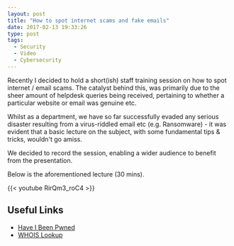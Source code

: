 ```yaml
---
layout: post
title: "How to spot internet scams and fake emails"
date: 2017-02-13 19:33:26
type: post
tags:
  - Security
  - Video
  - Cybersecurity
---
```


Recently I decided to hold a short(ish) staff training session on how to spot internet / email scams. The catalyst behind this, was primarily due to the sheer amount of helpdesk queries being received, pertaining to whether a particular website or email was genuine etc.

Whilst as a department, we have so far successfully evaded any serious disaster resulting from a virus-riddled email etc (e.g. Ransomware) - it was evident that a basic lecture on the subject, with some fundamental tips & tricks, wouldn't go amiss.

We decided to record the session, enabling a wider audience to benefit from the presentation.

Below is the aforementioned lecture (30 mins).

{{< youtube RirQm3_roC4 >}}
<br/>

## Useful Links

- [Have I Been Pwned](https://haveibeenpwned.com/)
- [WHOIS Lookup](https://whois.icann.org/en)
